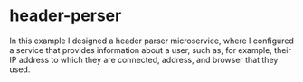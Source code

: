 # header-perser

In this example I designed a header parser microservice, where I configured a service that provides information about a user, such as, for example, their IP address to which they are connected, address, and browser that they used.
